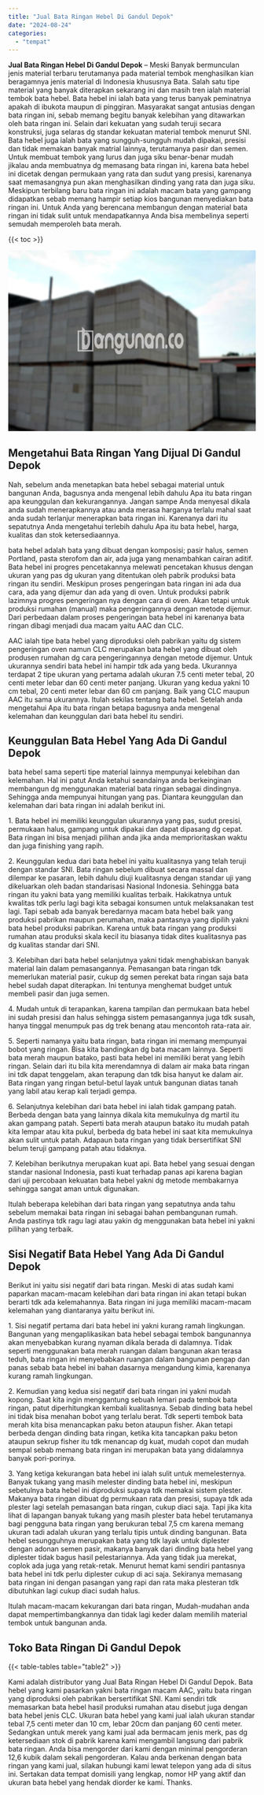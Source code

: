 ```yaml
---
title: "Jual Bata Ringan Hebel Di Gandul Depok"
date: "2024-08-24"
categories: 
  - "tempat"
---
```


**Jual Bata Ringan Hebel Di Gandul Depok** – Meski Banyak bermunculan jenis material terbaru terutamanya pada material tembok menghasilkan kian beragamnya jenis material di Indonesia khususnya Bata. Salah satu tipe material yang banyak diterapkan sekarang ini dan masih tren ialah material tembok bata hebel. Bata hebel ini ialah bata yang terus banyak peminatnya apakah di ibukota maupun di pinggiran. Masyarakat sangat antusias dengan bata ringan ini, sebab memang begitu banyak kelebihan yang ditawarkan oleh bata ringan ini. Selain dari kekuatan yang sudah teruji secara konstruksi, juga selaras dg standar kekuatan material tembok menurut SNI. Bata hebel juga ialah bata yang sungguh-sungguh mudah dipakai, presisi dan tidak memakan banyak matrial lainnya, terutamanya pasir dan semen. Untuk membuat tembok yang lurus dan juga siku benar-benar mudah jikalau anda membuatnya dg memasang bata ringan ini, karena bata hebel ini dicetak dengan permukaan yang rata dan sudut yang presisi, karenanya saat memasangnya pun akan menghasilkan dinding yang rata dan juga siku. Meskipun terbilang baru bata ringan ini adalah macam bata yang gampang didapatkan sebab memang hampir setiap kios bangunan menyediakan bata ringan ini. Untuk Anda yang berencana membangun dengan material bata ringan ini tidak sulit untuk mendapatkannya Anda bisa membelinya seperti semudah memperoleh bata merah.

{{< toc >}}

![Jual Bata Ringan Hebel Di Gandul Depok](/images/jual-hebel-murah-36.png)

## Mengetahui Bata Ringan Yang Dijual Di Gandul Depok

Nah, sebelum anda menetapkan bata hebel sebagai material untuk bangunan Anda, bagusnya anda mengenal lebih dahulu Apa itu bata ringan apa keunggulan dan kekurangannya. Jangan sampe Anda menyesal dikala anda sudah menerapkannya atau anda merasa harganya terlalu mahal saat anda sudah terlanjur menerapkan bata ringan ini. Karenanya dari itu sepatutnya Anda mengetahui terlebih dahulu Apa itu bata hebel, harga, kualitas dan stok ketersediaannya.

bata hebel adalah bata yang dibuat dengan komposisi; pasir halus, semen Portland, pasta sterofom dan air, ada juga yang menambahkan cairan aditif. Bata hebel ini progres pencetakannya melewati pencetakan khusus dengan ukuran yang pas dg ukuran yang ditentukan oleh pabrik produksi bata ringan itu sendiri. Meskipun proses pengeringan bata ringan ini ada dua cara, ada yang dijemur dan ada yang di oven. Untuk produksi pabrik lazimnya progres pengeringan nya dengan cara di oven. Akan tetapi untuk produksi rumahan (manual) maka pengeringannya dengan metode dijemur. Dari perbedaan dalam proses pengeringan bata hebel ini karenanya bata ringan dibagi menjadi dua macam yaitu AAC dan CLC.

AAC ialah tipe bata hebel yang diproduksi oleh pabrikan yaitu dg sistem pengeringan oven namun CLC merupakan bata hebel yang dibuat oleh produsen rumahan dg cara pengeringannya dengan metode dijemur. Untuk ukurannya sendiri bata hebel ini hampir tdk ada yang beda. Ukurannya terdapat 2 tipe ukuran yang pertama adalah ukuran 7.5 centi meter tebal, 20 centi meter lebar dan 60 centi meter panjang. Ukuran yang kedua yakni 10 cm tebal, 20 centi meter lebar dan 60 cm panjang. Baik yang CLC maupun AAC itu sama ukurannya. Itulah sekilas tentang bata hebel. Setelah anda mengetahui Apa itu bata ringan betapa bagusnya anda mengenal kelemahan dan keunggulan dari bata hebel itu sendiri.

## Keunggulan Bata Hebel Yang Ada Di Gandul Depok

bata hebel sama seperti tipe material lainnya mempunyai kelebihan dan kelemahan. Hal ini patut Anda ketahui seandainya anda berkeinginan membangun dg menggunakan material bata ringan sebagai dindingnya. Sehingga anda mempunyai hitungan yang pas. Diantara keunggulan dan kelemahan dari bata ringan ini adalah berikut ini.

1\. Bata hebel ini memiliki keunggulan ukurannya yang pas, sudut presisi, permukaan halus, gampang untuk dipakai dan dapat dipasang dg cepat. Bata ringan ini bisa menjadi pilihan anda jika anda memprioritaskan waktu dan juga finishing yang rapih.

2\. Keunggulan kedua dari bata hebel ini yaitu kualitasnya yang telah teruji dengan standar SNI. Bata ringan sebelum dibuat secara massal dan dilempar ke pasaran, lebih dahulu diuji kualitasnya dengan standar uji yang dikeluarkan oleh badan standarisasi Nasional Indonesia. Sehingga bata ringan itu yakni bata yang memiliki kualitas terbaik. Hakikatnya untuk kwalitas tdk perlu lagi bagi kita sebagai konsumen untuk melaksanakan test lagi. Tapi sebab ada banyak beredarnya macam bata hebel baik yang produksi pabrikan maupun perumahan, maka pantasnya yang dipilih yakni bata hebel produksi pabrikan. Karena untuk bata ringan yang produksi rumahan atau produksi skala kecil itu biasanya tidak dites kualitasnya pas dg kualitas standar dari SNI.

3\. Kelebihan dari bata hebel selanjutnya yakni tidak menghabiskan banyak material lain dalam pemasangannya. Pemasangan bata ringan tdk memerlukan material pasir, cukup dg semen perekat bata ringan saja bata hebel sudah dapat diterapkan. Ini tentunya menghemat budget untuk membeli pasir dan juga semen.

4\. Mudah untuk di terapankan, karena tampilan dan permukaan bata hebel ini sudah presisi dan halus sehingga sistem pemasangannya juga tdk susah, hanya tinggal menumpuk pas dg trek benang atau mencontoh rata-rata air.

5\. Seperti namanya yaitu bata ringan, bata ringan ini memang mempunyai bobot yang ringan. Bisa kita bandingkan dg bata macam lainnya. Seperti bata merah maupun batako, pasti bata hebel ini memiliki berat yang lebih ringan. Selain dari itu bila kita merendamnya di dalam air maka bata ringan ini tdk dapat tenggelam, akan terapung dan tdk bisa hanyut ke dalam air. Bata ringan yang ringan betul-betul layak untuk bangunan diatas tanah yang labil atau kerap kali terjadi gempa.

6\. Selanjutnya kelebihan dari bata hebel ini ialah tidak gampang patah. Berbeda dengan bata yang lainnya dikala kita memukulnya dg martil itu akan gampang patah. Seperti bata merah ataupun batako itu mudah patah kita lempar atau kita pukul, berbeda dg bata hebel ini saat kita memukulnya akan sulit untuk patah. Adapaun bata ringan yang tidak bersertifikat SNI belum teruji gampang patah atau tidaknya.

7\. Kelebihan berikutnya merupakan kuat api. Bata hebel yang sesuai dengan standar nasional Indonesia, pasti kuat terhadap panas api karena bagian dari uji percobaan kekuatan bata hebel yakni dg metode membakarnya sehingga sangat aman untuk digunakan.

Itulah beberapa kelebihan dari bata ringan yang sepatutnya anda tahu sebelum memakai bata ringan ini sebagai bahan pembangunan rumah. Anda pastinya tdk ragu lagi atau yakin dg menggunakan bata hebel ini yakni pilihan yang terbaik.

## Sisi Negatif Bata Hebel Yang Ada Di Gandul Depok

Berikut ini yaitu sisi negatif dari bata ringan. Meski di atas sudah kami paparkan macam-macam kelebihan dari bata ringan ini akan tetapi bukan berarti tdk ada kelemahannya. Bata ringan ini juga memiliki macam-macam kelemahan yang diantaranya yaitu berikut ini.

1\. Sisi negatif pertama dari bata hebel ini yakni kurang ramah lingkungan. Bangunan yang mengaplikasikan bata hebel sebagai tembok bangunannya akan menyebabkan kurang nyaman dikala berada di dalamnya. Tidak seperti menggunakan bata merah ruangan dalam bangunan akan terasa teduh, bata ringan ini menyebabkan ruangan dalam bangunan pengap dan panas sebab bata hebel ini bahan dasarnya mengandung kimia, karenanya kurang ramah lingkungan.

2\. Kemudian yang kedua sisi negatif dari bata ringan ini yakni mudah kopong. Saat kita ingin menggantung sebuah lemari pada tembok bata ringan, patut diperhitungkan kembali kualitasnya. Sebab dinding bata hebel ini tidak bisa menahan bobot yang terlalu berat. Tdk seperti tembok bata merah kita bisa menancapkan paku beton ataupun fisher. Akan tetapi berbeda dengan dinding bata ringan, ketika kita tancapkan paku beton ataupun sekrup fisher itu tdk menancap dg kuat, mudah copot dan mudah sempal sebab memang bata ringan ini merupakan bata yang didalamnya banyak pori-porinya.

3\. Yang ketiga kekurangan bata hebel ini ialah sulit untuk memelesternya. Banyak tukang yang masih melester dinding bata hebel ini, meskipun sebetulnya bata hebel ini diproduksi supaya tdk memakai sistem plester. Makanya bata ringan dibuat dg permukaan rata dan presisi, supaya tdk ada plester lagi setelah pemasangan bata ringan, cukup diaci saja. Tapi jika kita lihat di lapangan banyak tukang yang masih plester bata hebel terutamanya bagi pengguna bata ringan yang berukuran tebal 7,5 cm karena memang ukuran tadi adalah ukuran yang terlalu tipis untuk dinding bangunan. Bata hebel sesungguhnya merupakan bata yang tdk layak untuk diplester dengan adonan semen pasir, makanya banyak dari dinding bata hebel yang diplester tidak bagus hasil pelestariannya. Ada yang tidak jua merekat, coplok ada juga yang retak-retak. Menurut hemat kami sendiri pantasnya bata hebel ini tdk perlu diplester cukup di aci saja. Sekiranya memasang bata ringan ini dengan pasangan yang rapi dan rata maka plesteran tdk dibutuhkan lagi cukup diaci sudah halus.

Itulah macam-macam kekurangan dari bata ringan, Mudah-mudahan anda dapat mempertimbangkannya dan tidak lagi keder dalam memilih material tembok untuk bangunan anda.

## Toko Bata Ringan Di Gandul Depok

{{< table-tables table="table2" >}}

Kami adalah distributor yang Jual Bata Ringan Hebel Di Gandul Depok. Bata hebel yang kami pasarkan yakni bata ringan macam AAC, yaitu bata ringan yang diproduksi oleh pabrikan bersertifikat SNI. Kami sendiri tdk memasarkan bata hebel hasil produksi rumahan atau disebut juga dengan bata hebel jenis CLC. Ukuran bata hebel yang kami jual ialah ukuran standar tebal 7,5 centi meter dan 10 cm, lebar 20cm dan panjang 60 centi meter. Sedangkan untuk merek yang kami jual ada bermacam jenis merk, pas dg ketersediaan stok di pabrik karena kami mengambil langsung dari pabrik bata ringan. Anda bisa mengorder dari kami dengan minimal pengorderan 12,6 kubik dalam sekali pengorderan. Kalau anda berkenan dengan bata ringan yang kami jual, silakan hubungi kami lewat telepon yang ada di situs ini. Sertakan data tempat domisili yang lengkap, nomor HP yang aktif dan ukuran bata hebel yang hendak diorder ke kami. Thanks.
